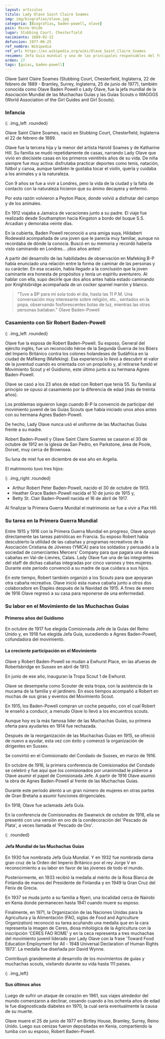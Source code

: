 ```yaml
---
layout: articulos
titulo: Lady Olave Saint Claire Soames
img: img/biografias/olave.jpg
categoria: [Biografias, baden-powell, olave]
pais: Reino Unido
lugar: Stubbing Court, Chesterfield
nacimiento: 1889-02-22
defuncion: 1977-06-25
ref_nombre: Wikipedia
ref_url: https://es.wikipedia.org/wiki/Olave_Saint_Claire_Soames
resumen: Jefa Guia mundial y una de las principales responsables del fortalecimiento del guidismo en el mundo.
orden: 17
tags: [guias, baden-powell]
---
```

Olave Saint Claire Soames (Stubbing Court, Chesterfield, Inglaterra, 22 de febrero de 1889 - Bramley, Surrey, Inglaterra, 25 de junio de 1977), también conocida como Olave Baden Powell o Lady Olave, fue la jefa mundial de la Asociación Mundial de las Muchachas Guías y las Guías Scouts o WAGGGS (World Association of the Girl Guides and Girl Scouts).

### Infancia

<amp-img src="{{site.baseurl}}/img/biografias/olave2.jpg" width="236" height="286" alt="Olave a los 10 años" layout="fixed"></amp-img>
{: .img_left .rounded}

Olave Saint Claire Soames, nació en Stubbing Court, Chesterfield, Inglaterra el 22 de febrero de 1889.

Olave fue la tercera hija y la menor del artista Harold Soames y de Katharine Hill. Su familia se mudó repetidamente de casas, narrando Lady Olave que vivió en diecisiete casas en los primeros veintitrés años de su vida. De niña siempre fue muy activa: disfrutaba practicar deportes como tenis, natación, fútbol y canoa, aunque también le gustaba tocar el violín, quería y cuidaba a los animales y a la naturaleza.

Con 9 años se fue a vivir a Londres, pero la vida de la ciudad y la falta de contacto con la naturaleza hicieron que su ánimo decayera y enfermó.

Por esta razón volvieron a Peyton Place, donde volvió a disfrutar del campo y de los animales.

En 1912 viajaba a Jamaica de vacaciones junto a su padre. El viaje fue realizado desde Southampton hacia Kingston a bordo del buque S.S. Arcadian y demoraba veinte días.

En la cubierta, Baden Powell reconoció a una amiga suya, Hildabert Rodewald acompañada de una joven que le parecía muy familiar, aunque no recordaba de dónde la conocía. Buscó en su memoria y recordó haberla visto caminando en Londres... ¡dos años antes!

A partir del desarrollo de las habilidades de observación en Mafeking B-P había enunciado una relación entre la forma de caminar de las personas y su carácter. En esa ocasión, había llegado a la conclusión que la joven caminante era honesta de propósitos y tenía un espíritu aventurero. Al hablar con ella, supo decirle que dos años antes había estado caminando por Knightsbridge acompañada de un cocker spaniel marrón y blanco.

> "Tuve a BP para mí sola todo el día, hasta las 11 P.M. Una conversación muy interesante sobre religión, etc., sentados en la popa, observando fosforescentes bolas de luz, mientras las otras personas bailaban."
Olave Baden-Powell

### Casamiento con Sir Robert Baden-Powell

<amp-img src="{site.baseurl}}/img/biografias/olave1.jpg" width="231" height="218" alt="Olave junto a Baden Powell" layout="fixed"></amp-img>
{: .img_left .rounded}

Olave fue la esposa de Robert Baden-Powell. Su esposo, General del ejército inglés, fue un reconocido héroe de la Segunda Guerra de los Bóers del Imperio Británico contra los colones holandeses de Sudáfrica en la ciudad de Mafikeng (Mafeking). Esa experiencia lo llevó a descubrir el valor de la juventud cuando es orientada con un propósito y, al retirarse fundó el Movimiento Scout y el Guidismo, este último junto a su hermana Agnes Baden-Powell.

Olave se casó a los 23 años de edad con Robert que tenía 55. Su familia al principio se opuso al casamiento por la diferencia de edad (más de treinta años).

Los problemas siguieron luego cuando B-P la convenció de participar del movimiento juvenil de las Guías Scouts que había iniciado unos años antes con su hermana Agnes Baden-Powell.

De hecho, Lady Olave nunca usó el uniforme de las Muchachas Guías frente a su madre.

Robert Baden-Powell y Olave Saint Claire Soames se casaron el 30 de octubre de 1912 en la iglesia de San Pedro, en Parkstone, área de Poole, Dorset, muy cerca de Brownsea.

Su luna de miel fue en diciembre de ese año en Argelia.

El matrimonio tuvo tres hijos:

<amp-img src="{{site.baseurl}}/img/biografias/olave4.jpg" width="400" height="335" alt="Olave junto a su familia" layout="fixed"></amp-img>
{: .img_right .rounded}

- Arthur Robert Peter Baden-Powell, nacido el 30 de octubre de 1913.
- Heather Grace Baden-Powell nacida el 10 de junio de 1915 y,
- Betty St. Clair Baden-Powell nacida el 16 de abril de 1917.

Al finalizar la Primera Guerra Mundial el matrimonio se fue a vivir a Pax Hill.

### Su tarea en la Primera Guerra Mundial

Entre 1915 y 1916 con la Primera Guerra Mundial en progreso, Olave apoyó directamente las tareas patrióticas en Francia. Su esposo Robert había descubierto la utilidad de las cabañas y programas recreativos de la Asociación Cristiana de Jóvenes (YMCA) para los soldados y persuadió a la sociedad de comerciantes Mercers' Company para que pagara una de esas cabañas en Val-de-Lievres, Calais. Lady Olave fue una de las integrantes del staff de dichas cabañas integradas por cinco varones y tres mujeres. Durante este periodo convenció a su madre de que cuidara a sus hijos.

En este tiempo, Robert también organizó a los Scouts para que apoyaran otra cabaña recreativa. Olave inició esta nueva cabaña junto a otros dos colaboradore en Étaples después de la Navidad de 1915. A fines de enero de 1916 Olave regresó a su casa para reponerse de una enfermedad.

### Su labor en el Movimiento de las Muchachas Guías

#### Primeros años del Guidismo

En octubre de 1917 fue elegida Comisionada Jefe de la Guías del Reino Unido y, en 1918 fue elegida Jefa Guía, sucediendo a Agnes Baden-Powell, cofundadora del movimiento.

#### La creciente participación en el Movimiento

Olave y Robert Baden-Powell se mudan a Ewhurst Place, en las afueras de Robertsbridge en Sussex en abril de 1913.

En junio de ese año, inauguran la Tropa Scout 1 de Ewhurst.

Olave se desempeña como Scouter de esta tropa, con la asistencia de la mucama de la familia y el jardinero. En esos tiempos acompañó a Robert en muchas de sus giras y eventos del Movimiento Scout.

En 1915, los Baden-Powell compran un coche pequeño, con el cual Robert le enseñó a conducir, a menudo Olave lo llevó a los encuentros scouts.

Aunque hoy es la más famosa líder de las Muchachas Guías, su primera oferta para ayudarles en 1914 fue rechazada.

Después de la reorganización de las Muchachas Guías en 1915, se ofreció de nuevo a ayudar, esta vez con éxito y comenzó la organización de dirigentes en Sussex.

Se convirtió en el Comisionado del Condado de Sussex, en marzo de 1916.

En octubre de 1916, la primera conferencia de Comisionados del Condado se celebró y fue aquí que los comisionados por unanimidad le pidieron a Olave asumir el papel de Comisionada Jefe. A partir de 1916 Olave asumió la obra de Agnes Baden-Powell al frente de las Muchachas Guías.

Durante este período alentó a un gran número de mujeres en otras partes de Gran Bretaña a asumir funciones dirigenciales.

En 1918, Olave fue aclamada Jefa Guía.

En la conferencia de Comisionados de Swanwick de octubre de 1918, ella se presentó con una versión en oro de la condecoración del 'Pescado de Plata', a veces llamada el 'Pescado de Oro'.

<amp-img src="{{site.baseurl}}/img/biografias/olave5.jpg" width="1024" height="819" alt="Jefa Mundial de las Muchachas Guías" layout="responsive"></amp-img>
{: .rounded}

#### Jefa Mundial de las Muchachas Guías

En 1930 fue nombrada Jefa Guía Mundial. Y en 1932 fue nombrada dama gran cruz de la Orden del Imperio Británico por el rey Jorge V en reconocimiento a su labor en favor de las jóvenes de todo el mundo.

Posteriormente, en 1933 recibió la medalla al mérito de la Rosa Blanca de Finlandia de manos del Presidente de Finlandia y en 1949 la Gran Cruz del Fénix de Grecia.

En 1937 se muda junto a su familia a Nyeri, una localidad cerca de Nairobi en Kenia donde permanecen hasta 1941 cuando muere su esposo.

Finalmente, en 1971, la Organización de las Naciones Unidas para la Agricultura y la Alimentación (FAO, siglas de Food and Agriculture Organization) reconoció su tarea acuñando una medalla que en la cara representa la imagen de Ceres, diosa mitológica de la Agricultura con la inscripción 'CERES FAO ROME' y en la ceca representa a tres muchachas del movimiento juvenil liderado por Lady Olave con la frase 'Toward Food Education Employment for All - 1948 Universal Declaration of Human Rights 1973'. La medalla fue diseñada por David Wynne.

Contribuyó grandemente al desarrollo de los movimientos de guías y muchachas scouts, visitando durante su vida hasta 111 países.

<amp-img src="{{site.baseurl}}/img/biografias/olave3.jpg" width="276" height="409" alt="Lady Olave Saint Claire Soames" layout="fixed"></amp-img>
{: .img_left}

#### Sus últimos años

Luego de sufrir un ataque de corazón en 1961, sus viajes alrededor del mundo comenzaron a declinar, cesando cuando a los ochenta años de edad le fue diagnosticada diabetes en 1970, la cual sería eventualmente la causa de su muerte.

Olave muere el 25 de junio de 1977 en Birtley House, Bramley, Surrey, Reino Unido. Luego sus cenizas fueron depositadas en Kenia, compartiendo la tumba con su esposo, Robert Baden-Powell.

